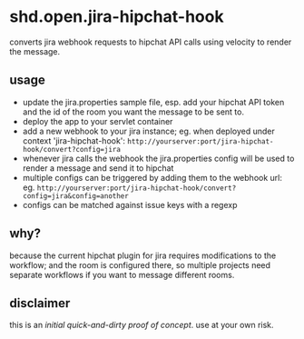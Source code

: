 shd.open.jira-hipchat-hook
==========================

converts jira webhook requests to hipchat API calls using velocity to render the message.

usage
-----

* update the jira.properties sample file, esp. add your hipchat API token and the id of the room you want the message
to be sent to.
* deploy the app to your servlet container
* add a new webhook to your jira instance; eg. when deployed under context 'jira-hipchat-hook':
`http://yourserver:port/jira-hipchat-hook/convert?config=jira`
* whenever jira calls the webhook the jira.properties config will be used to render a message and send it to hipchat
* multiple configs can be triggered by adding them to the webhook url: eg.
`http://yourserver:port/jira-hipchat-hook/convert?config=jira&config=another`
* configs can be matched against issue keys with a regexp

why?
----

because the current hipchat plugin for jira requires modifications to the workflow; and the room is configured there,
so multiple projects need separate workflows if you want to message different rooms.

disclaimer
----------

this is an _initial quick-and-dirty proof of concept_. use at your own risk.
